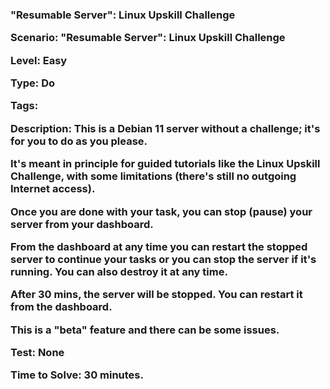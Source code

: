<h3>"Resumable Server": Linux Upskill Challenge

Scenario: "Resumable Server": Linux Upskill Challenge

Level: Easy

Type: Do

Tags:

Description: This is a Debian 11 server without a challenge; it's for you to do as you please.

It's meant in principle for guided tutorials like the Linux Upskill Challenge, with some limitations (there's still no outgoing Internet access).

Once you are done with your task, you can stop (pause) your server from your dashboard.

From the dashboard at any time you can restart the stopped server to continue your tasks or you can stop the server if it's running. You can also destroy it at any time.

After 30 mins, the server will be stopped. You can restart it from the dashboard.

This is a "beta" feature and there can be some issues.

Test: None

Time to Solve: 30 minutes.